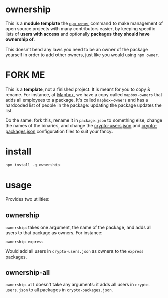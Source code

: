 # ownership

This is a **module template**
the [`npm owner`](https://docs.npmjs.com/cli/owner) command to
make management of open source projects with many contributors easier,
by keeping specific lists of **users with access** and optionally **packages
they should have ownership of**.

This doesn't bend any laws you need to be an owner of the package yourself
in order to add other owners, just like you would using `npm owner`.

# FORK ME

This is a **template**, not a finished project. It is meant for you to
copy & rename. For instance, at [Mapbox](https://www.mapbox.com/), we
have a copy called `mapbox-owners` that adds all employees to a package.
It's called `mapbox-owners` and has a hardcoded list of people in the package:
updating the package updates the list.

Do the same: fork this, rename it in `package.json` to something else,
change the names of the binaries, and change the [crypto-users.json](crypto-users.json)
and [crypto-packages.json](crypto-packages.json) configuration files to suit
your fancy.

# install

    npm install -g ownership

# usage

Provides two utilities:

## ownership

`ownership`: takes one argument, the name of the package,
and adds all users to that package as owners. For instance:

    ownership express

Would add all users in `crypto-users.json` as owners to the
`express` packages.

## ownership-all

`ownership-all` doesn't take any arguments: it adds all users in
`crypto-users.json` to all packages in `crypto-packages.json`.
